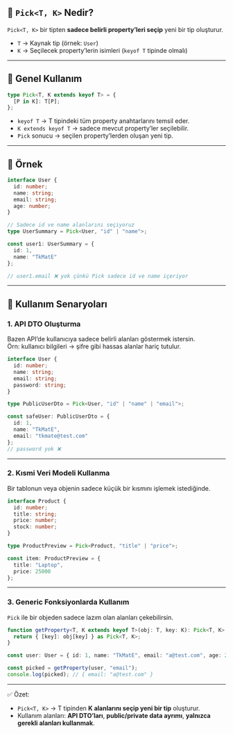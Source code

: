
## 🔹 `Pick<T, K>` Nedir?

`Pick<T, K>` bir tipten **sadece belirli property’leri seçip** yeni bir tip oluşturur.

- `T` → Kaynak tip (örnek: `User`)
- `K` → Seçilecek property’lerin isimleri (`keyof T` tipinde olmalı)

---

## 🔹 Genel Kullanım

```ts
type Pick<T, K extends keyof T> = {
  [P in K]: T[P];
};
```

- `keyof T` → T tipindeki tüm property anahtarlarını temsil eder.
- `K extends keyof T` → sadece mevcut property’ler seçilebilir.
- `Pick` sonucu → seçilen property’lerden oluşan yeni tip.

---

## 🔹 Örnek

```ts
interface User {
  id: number;
  name: string;
  email: string;
  age: number;
}

// Sadece id ve name alanlarını seçiyoruz
type UserSummary = Pick<User, "id" | "name">;

const user1: UserSummary = {
  id: 1,
  name: "TkMatE"
};

// user1.email ❌ yok çünkü Pick sadece id ve name içeriyor
```

---

## 🔹 Kullanım Senaryoları

### 1. API DTO Oluşturma

Bazen API’de kullanıcıya sadece belirli alanları göstermek istersin.  
Örn: kullanıcı bilgileri → şifre gibi hassas alanlar hariç tutulur.

```ts
interface User {
  id: number;
  name: string;
  email: string;
  password: string;
}

type PublicUserDto = Pick<User, "id" | "name" | "email">;

const safeUser: PublicUserDto = {
  id: 1,
  name: "TkMatE",
  email: "tkmate@test.com"
};
// password yok ❌
```

---

### 2. Kısmi Veri Modeli Kullanma

Bir tablonun veya objenin sadece küçük bir kısmını işlemek istediğinde.

```ts
interface Product {
  id: number;
  title: string;
  price: number;
  stock: number;
}

type ProductPreview = Pick<Product, "title" | "price">;

const item: ProductPreview = {
  title: "Laptop",
  price: 25000
};
```

---

### 3. Generic Fonksiyonlarda Kullanım

`Pick` ile bir objeden sadece lazım olan alanları çekebilirsin.

```ts
function getProperty<T, K extends keyof T>(obj: T, key: K): Pick<T, K> {
  return { [key]: obj[key] } as Pick<T, K>;
}

const user: User = { id: 1, name: "TkMatE", email: "a@test.com", age: 23 };

const picked = getProperty(user, "email");
console.log(picked); // { email: "a@test.com" }
```

---

✅ Özet:

- `Pick<T, K>` → T tipinden **K alanlarını seçip yeni bir tip** oluşturur.
- Kullanım alanları: **API DTO’ları**, **public/private data ayrımı**, **yalnızca gerekli alanları kullanmak**.
